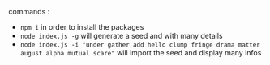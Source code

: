 commands :
- ```npm i``` in order to install the packages
- ```node index.js -g``` will generate a seed and with many details
- ```node index.js -i "under gather add hello clump fringe drama matter august alpha mutual scare"``` will import the seed and display many infos
